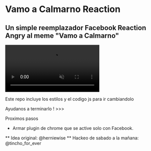 # Vamo a Calmarno Reaction
## Un simple reemplazador Facebook Reaction  Angry al meme "Vamo a Calmarno"



<video preload="auto" autoplay="autoplay" muted="muted" loop="loop" webkit-playsinline="">
                <source src="//i.imgur.com/aAKhO8x.webm" type="video/webm">
                <source src="//i.imgur.com/aAKhO8x.mp4" type="video/mp4">
</video>


Este repo incluye los estilos y el codigo js para ir cambiandolo

Ayudanos a terminarlo ! >>>

Proximos pasos 
- Armar plugin de chrome que se active solo con Facebook.

** Idea original: @herniewise
** Hackeo de sabado a la mañana: @tincho_for_ever

